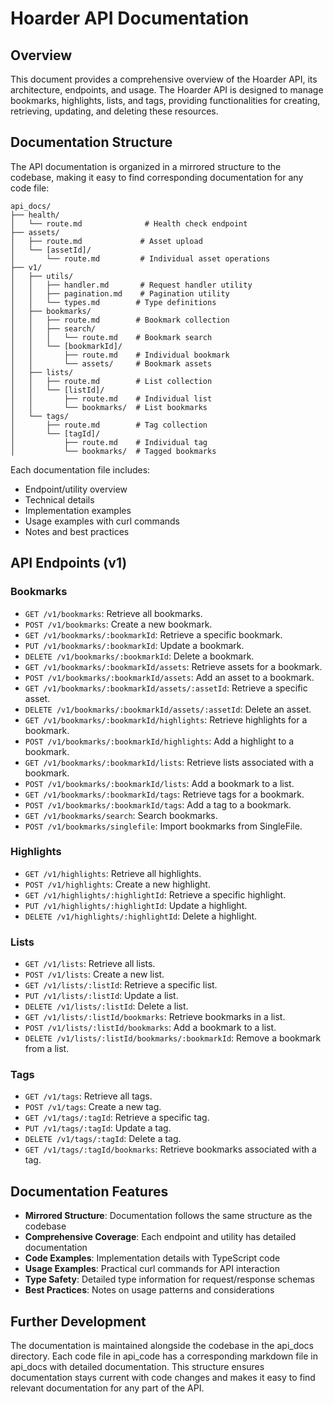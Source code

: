 # Hoarder API Documentation

## Overview

This document provides a comprehensive overview of the Hoarder API, its architecture, endpoints, and usage. The Hoarder API is designed to manage bookmarks, highlights, lists, and tags, providing functionalities for creating, retrieving, updating, and deleting these resources.

## Documentation Structure

The API documentation is organized in a mirrored structure to the codebase, making it easy to find corresponding documentation for any code file:

```
api_docs/
├── health/
│   └── route.md              # Health check endpoint
├── assets/
│   ├── route.md             # Asset upload
│   └── [assetId]/
│       └── route.md         # Individual asset operations
├── v1/
│   ├── utils/
│   │   ├── handler.md       # Request handler utility
│   │   ├── pagination.md    # Pagination utility
│   │   └── types.md        # Type definitions
│   ├── bookmarks/
│   │   ├── route.md        # Bookmark collection
│   │   ├── search/
│   │   │   └── route.md    # Bookmark search
│   │   └── [bookmarkId]/
│   │       ├── route.md    # Individual bookmark
│   │       └── assets/     # Bookmark assets
│   ├── lists/
│   │   ├── route.md        # List collection
│   │   └── [listId]/
│   │       ├── route.md    # Individual list
│   │       └── bookmarks/  # List bookmarks
│   └── tags/
│       ├── route.md        # Tag collection
│       └── [tagId]/
│           ├── route.md    # Individual tag
│           └── bookmarks/  # Tagged bookmarks
```

Each documentation file includes:
- Endpoint/utility overview
- Technical details
- Implementation examples
- Usage examples with curl commands
- Notes and best practices

## API Endpoints (v1)

### Bookmarks

- `GET /v1/bookmarks`: Retrieve all bookmarks.
- `POST /v1/bookmarks`: Create a new bookmark.
- `GET /v1/bookmarks/:bookmarkId`: Retrieve a specific bookmark.
- `PUT /v1/bookmarks/:bookmarkId`: Update a bookmark.
- `DELETE /v1/bookmarks/:bookmarkId`: Delete a bookmark.
- `GET /v1/bookmarks/:bookmarkId/assets`: Retrieve assets for a bookmark.
- `POST /v1/bookmarks/:bookmarkId/assets`: Add an asset to a bookmark.
- `GET /v1/bookmarks/:bookmarkId/assets/:assetId`: Retrieve a specific asset.
- `DELETE /v1/bookmarks/:bookmarkId/assets/:assetId`: Delete an asset.
- `GET /v1/bookmarks/:bookmarkId/highlights`: Retrieve highlights for a bookmark.
- `POST /v1/bookmarks/:bookmarkId/highlights`: Add a highlight to a bookmark.
- `GET /v1/bookmarks/:bookmarkId/lists`: Retrieve lists associated with a bookmark.
- `POST /v1/bookmarks/:bookmarkId/lists`: Add a bookmark to a list.
- `GET /v1/bookmarks/:bookmarkId/tags`: Retrieve tags for a bookmark.
- `POST /v1/bookmarks/:bookmarkId/tags`: Add a tag to a bookmark.
- `GET /v1/bookmarks/search`: Search bookmarks.
- `POST /v1/bookmarks/singlefile`: Import bookmarks from SingleFile.

### Highlights

- `GET /v1/highlights`: Retrieve all highlights.
- `POST /v1/highlights`: Create a new highlight.
- `GET /v1/highlights/:highlightId`: Retrieve a specific highlight.
- `PUT /v1/highlights/:highlightId`: Update a highlight.
- `DELETE /v1/highlights/:highlightId`: Delete a highlight.

### Lists

- `GET /v1/lists`: Retrieve all lists.
- `POST /v1/lists`: Create a new list.
- `GET /v1/lists/:listId`: Retrieve a specific list.
- `PUT /v1/lists/:listId`: Update a list.
- `DELETE /v1/lists/:listId`: Delete a list.
- `GET /v1/lists/:listId/bookmarks`: Retrieve bookmarks in a list.
- `POST /v1/lists/:listId/bookmarks`: Add a bookmark to a list.
- `DELETE /v1/lists/:listId/bookmarks/:bookmarkId`: Remove a bookmark from a list.

### Tags

- `GET /v1/tags`: Retrieve all tags.
- `POST /v1/tags`: Create a new tag.
- `GET /v1/tags/:tagId`: Retrieve a specific tag.
- `PUT /v1/tags/:tagId`: Update a tag.
- `DELETE /v1/tags/:tagId`: Delete a tag.
- `GET /v1/tags/:tagId/bookmarks`: Retrieve bookmarks associated with a tag.

## Documentation Features

- **Mirrored Structure**: Documentation follows the same structure as the codebase
- **Comprehensive Coverage**: Each endpoint and utility has detailed documentation
- **Code Examples**: Implementation details with TypeScript code
- **Usage Examples**: Practical curl commands for API interaction
- **Type Safety**: Detailed type information for request/response schemas
- **Best Practices**: Notes on usage patterns and considerations

## Further Development

The documentation is maintained alongside the codebase in the api_docs directory. Each code file in api_code has a corresponding markdown file in api_docs with detailed documentation. This structure ensures documentation stays current with code changes and makes it easy to find relevant documentation for any part of the API.